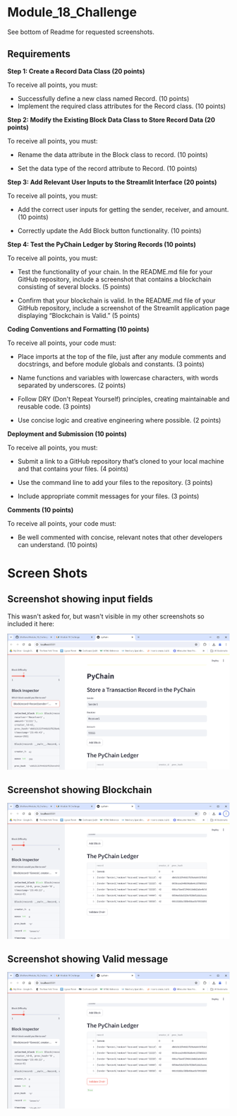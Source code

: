 # Module_18_Challenge
See bottom of Readme for requested screenshots.
## Requirements
**Step 1: Create a Record Data Class (20 points)**

To receive all points, you must:

* Successfully define a new class named Record. (10 points)
* Implement the required class attributes for the Record class. (10 points)

**Step 2: Modify the Existing Block Data Class to Store Record Data (20 points)**

To receive all points, you must:

* Rename the data attribute in the Block class to record. (10 points)

* Set the data type of the record attribute to Record. (10 points)

**Step 3: Add Relevant User Inputs to the Streamlit Interface (20 points)**

To receive all points, you must:

* Add the correct user inputs for getting the sender, receiver, and amount. (10 points)

* Correctly update the Add Block button functionality. (10 points)

**Step 4: Test the PyChain Ledger by Storing Records (10 points)**

To receive all points, you must:

* Test the functionality of your chain. In the README.md file for your GitHub repository, include a screenshot that contains a blockchain consisting of several blocks. (5 points)

* Confirm that your blockchain is valid. In the README.md file of your GitHub repository, include a screenshot of the Streamlit application page displaying “Blockchain is Valid.” (5 points)

**Coding Conventions and Formatting (10 points)**

To receive all points, your code must:

* Place imports at the top of the file, just after any module comments and docstrings, and before module globals and constants. (3 points)

* Name functions and variables with lowercase characters, with words separated by underscores. (2 points)

* Follow DRY (Don't Repeat Yourself) principles, creating maintainable and reusable code. (3 points)

* Use concise logic and creative engineering where possible. (2 points)

**Deployment and Submission (10 points)**

To receive all points, you must:

* Submit a link to a GitHub repository that’s cloned to your local machine and that contains your files. (4 points)

* Use the command line to add your files to the repository. (3 points)

* Include appropriate commit messages for your files. (3 points)

**Comments (10 points)**

To receive all points, your code must:

* Be well commented with concise, relevant notes that other developers can understand. (10 points)

# Screen Shots

## Screenshot showing input fields
This wasn't asked for, but wasn't visible in my other screenshots so included it here:


![image](Entry_fields.png)

## Screenshot showing Blockchain

![image](Blockchain.png)

## Screenshot showing Valid message

![image](Blockchain_Showing_Valid.png)
